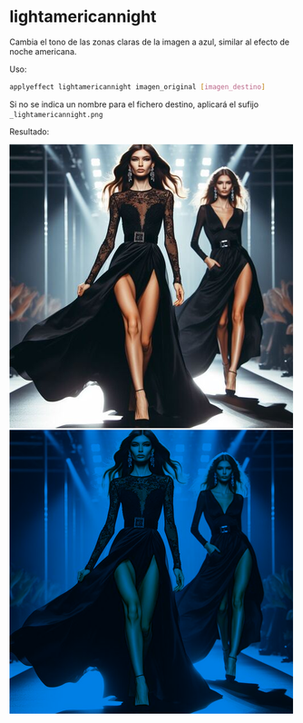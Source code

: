 # lightamericannight

Cambia el tono de las zonas claras de la imagen a azul, similar al efecto de noche americana.

Uso:

``` sh
applyeffect lightamericannight imagen_original [imagen_destino]
```

Si no se indica un nombre para el fichero destino, aplicará el sufijo `_lightamericannight.png`

Resultado:

![imagen original](../../images/image.jpg)
![lightamericannight](../../images/image_lightamericannight.png)
